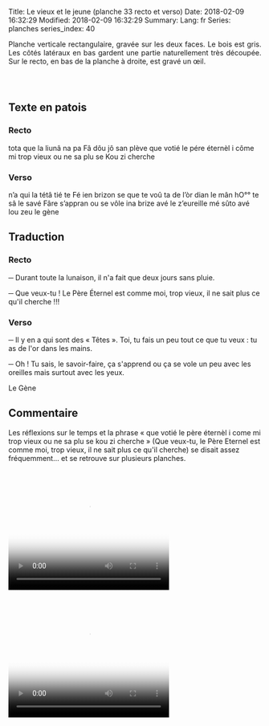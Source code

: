 Title: Le vieux et le jeune (planche 33 recto et verso)
Date: 2018-02-09 16:32:29
Modified: 2018-02-09 16:32:29
Summary: 
Lang: fr
Series: planches
series_index: 40

<p style="text-align:justify;">Planche verticale rectangulaire, gravée
sur les deux faces. Le bois est gris. Les côtés latéraux en bas
gardent une partie naturellement très découpée. Sur le recto, en bas
de la planche à droite, est gravé un œil.</p>

<figure class="image-block" style="float: left;">
  <img alt="" src="{static}/images/planche_33_recto.png">
  <figcaption style="max-width: 203px"></figcaption>
</figure>

<figure class="image-block" style="float: right;">
  <img alt="" src="{static}/images/planche_33_verso2.png">
  <figcaption style="max-width: 178px"></figcaption>
</figure>

<div style="display: table; clear: both;"></div>

## Texte en patois

### Recto

tota que la liunâ na pa Fâ dôu jô san plève que votié le pére éternèl
i côme mi trop vieux ou ne sa plu se Kou zi cherche

### Verso

n’a qui la tétâ tié te Fé ien brizon se que te voû ta de l’òr dian le
mân hO°° te sâ le savé Fâre s’appran ou se vôle ina brize avé le
z’eureille mé sûto avé lou zeu le gène

## Traduction

### Recto

─ Durant toute la lunaison, il n'a fait que deux jours sans pluie.

─ Que veux-tu ! Le Père Éternel est comme moi, trop vieux, il ne sait
  plus ce qu'il cherche !!!

### Verso

─ Il y en a qui sont des « Têtes ». Toi, tu fais un peu tout ce que tu
  veux : tu as de l'or dans les mains.

─ Oh ! Tu sais, le savoir-faire, ça s'apprend ou ça se vole un peu
  avec les oreilles mais surtout avec les yeux.

Le Gène

## Commentaire

Les réflexions sur le temps et la phrase « que votié le père éternèl i
come mi trop vieux ou ne sa plu se kou zi cherche » (Que veux-tu, le
Père Eternel est comme moi, trop vieux, il ne sait plus ce qu'il
cherche) se disait assez fréquemment…  et se retrouve sur plusieurs
planches.

<video width="320" height="240" controls
  poster="{static}/images/thumbnails/video_33.jpg">
  <source src="https://d1njpgd0ygatdn.cloudfront.net/video_33.mp4" type="video/mp4">
</video>

<video width="320" height="240" controls
  poster="{static}/images/thumbnails/video_33bis.jpg">
  <source src="https://d1njpgd0ygatdn.cloudfront.net/video_33bis.mp4" type="video/mp4">
</video>
